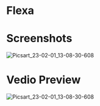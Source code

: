 # Flexa
# Screenshots
![Picsart_23-02-01_13-08-30-608](https://user-images.githubusercontent.com/112925756/215983298-3b7db51a-5c0f-4abc-b68c-cd2af17f12a1.jpg)
# Vedio Preview
![Picsart_23-02-01_13-08-30-608](https://user-images.githubusercontent.com/112925756/215983549-b15ae89a-a212-4e7f-9249-5460e3f6f9c7.jpg)
